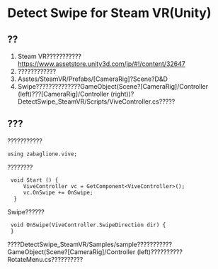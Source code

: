 # Detect Swipe for Steam VR(Unity)

## ??

1. Steam VR???????????
<https://www.assetstore.unity3d.com/jp/#!/content/32647>
2. ????????????
2. Asstes/SteamVR/Prefabs/[CameraRig]?Scene?D&D
3. Swipe??????????????GameObject(Scene?[CameraRig]/Controller (left)???[CameraRig]/Controller (right))?DetectSwipe_SteamVR/Scripts/ViveController.cs?????

## ???

???????????

    using zabaglione.vive;

????????

     void Start () {
         ViveController vc = GetComponent<ViveController>();
         vc.OnSwipe += OnSwipe;
      }

Swipe??????

     void OnSwipe(ViveController.SwipeDirection dir) {
     }

????DetectSwipe_SteamVR/Samples/sample???????????GameObject(Scene?[CameraRig]/Controller (left)??????????RotateMenu.cs??????????
